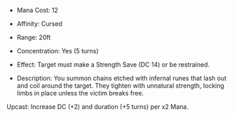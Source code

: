 - Mana Cost: 12
    
- Affinity: Cursed
    
- Range: 20ft
    
- Concentration: Yes (5 turns)
    
- Effect: Target must make a Strength Save (DC 14) or be restrained.
    
- Description: You summon chains etched with infernal runes that lash out and coil around the target. They tighten with unnatural strength, locking limbs in place unless the victim breaks free.
    

Upcast: Increase DC (+2) and duration (+5 turns) per x2 Mana.
